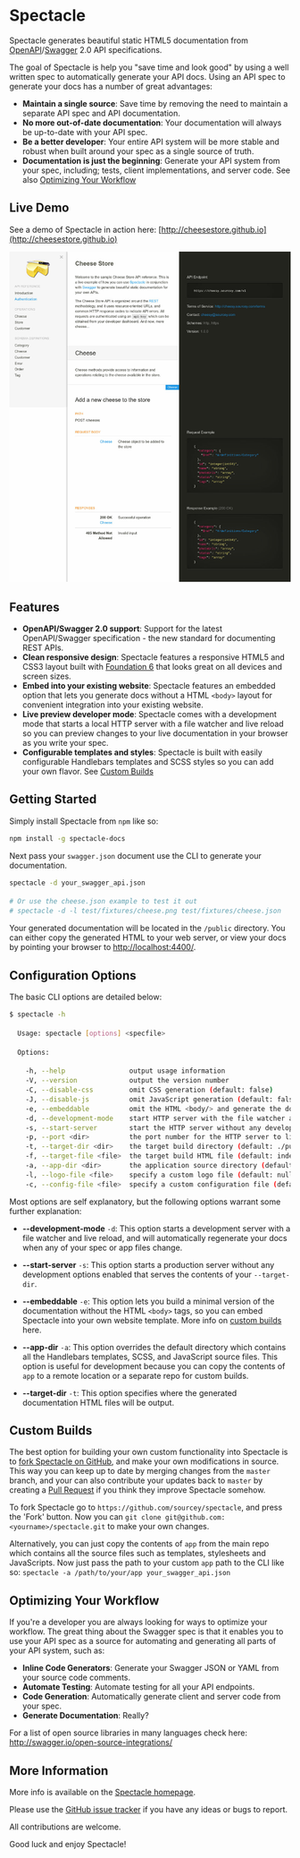 # Spectacle

Spectacle generates beautiful static HTML5 documentation from [OpenAPI](https://openapis.org)/[Swagger](http://swagger.io) 2.0 API specifications.

The goal of Spectacle is help you "save time and look good" by using a well written spec to automatically generate your API docs. Using an API spec to generate your docs has a number of great advantages:

* **Maintain a single source**: Save time by removing the need to maintain a separate API spec and API documentation.
* **No more out-of-date documentation**: Your documentation will always be up-to-date with your API spec.
* **Be a better developer**: Your entire API system will be more stable and robust when built around your spec as a single source of truth.
* **Documentation is just the beginning**: Generate your API system from your spec, including; tests, client implementations, and server code. See also [Optimizing Your Workflow](#optimizing-your-workflow)

## Live Demo

See a demo of Spectacle in action here: [http://cheesestore.github.io](http://cheesestore.github.io)

![Demo Screenshot](screenshot.jpg)

## Features

* **OpenAPI/Swagger 2.0 support**: Support for the latest OpenAPI/Swagger specification - the new standard for documenting REST APIs.
* **Clean responsive design**: Spectacle features a responsive HTML5 and CSS3 layout built with [Foundation 6](http://foundation.zurb.com/sites.html) that looks great on all devices and screen sizes.
* **Embed into your existing website**: Spectacle features an embedded option that lets you generate docs without a HTML `<body>` layout for convenient integration into your existing website.
* **Live preview developer mode**: Spectacle comes with a development mode that starts a local HTTP server with a file watcher and live reload so you can preview changes to your live documentation in your browser as you write your spec.
* **Configurable templates and styles**: Spectacle is built with easily configurable Handlebars templates and SCSS styles so you can add your own flavor. See [Custom Builds](#custom-builds)

## Getting Started

Simply install Spectacle from `npm` like so:

```bash
npm install -g spectacle-docs
```

Next pass your `swagger.json` document use the CLI to generate your documentation.

```bash
spectacle -d your_swagger_api.json

# Or use the cheese.json example to test it out
# spectacle -d -l test/fixtures/cheese.png test/fixtures/cheese.json
```

Your generated documentation will be located in the `/public` directory. You can either copy the generated HTML to your web server, or view your docs by pointing your browser to [http://localhost:4400/](http://localhost:4400/).

## Configuration Options

The basic CLI options are detailed below:

```bash
$ spectacle -h

  Usage: spectacle [options] <specfile>

  Options:

    -h, --help                output usage information
    -V, --version             output the version number
    -C, --disable-css         omit CSS generation (default: false)
    -J, --disable-js          omit JavaScript generation (default: false)
    -e, --embeddable          omit the HTML <body/> and generate the documentation content only (default: false)
    -d, --development-mode    start HTTP server with the file watcher and live reload (default: false)
    -s, --start-server        start the HTTP server without any development features
    -p, --port <dir>          the port number for the HTTP server to listen on (default: 4400)
    -t, --target-dir <dir>    the target build directory (default: ./public)
    -f, --target-file <file>  the target build HTML file (default: index.html)
    -a, --app-dir <dir>       the application source directory (default: ./app)
    -l, --logo-file <file>    specify a custom logo file (default: null)
    -c, --config-file <file>  specify a custom configuration file (default: ./app/lib/config.js)
```

Most options are self explanatory, but the following options warrant some further explanation:

* **--development-mode** `-d`: This option starts a development server with a file watcher and live reload, and will automatically regenerate your docs when any of your spec or app files change.

* **--start-server** `-s`: This option starts a production server without any development options enabled that serves the contents of your `--target-dir`.

* **--embeddable** `-e`: This option lets you build a minimal version of the documentation without the HTML `<body>` tags, so you can embed Spectacle into your own website template. More info on [custom builds](#custom-builds) here.

* **--app-dir** `-a`: This option overrides the default directory which contains all the Handlebars templates, SCSS, and JavaScript source files. This option is useful for development because you can copy the contents of `app` to a remote location or a separate repo for custom builds.

* **--target-dir** `-t`: This option specifies where the generated documentation HTML files will be output.

## Custom Builds

The best option for building your own custom functionality into Spectacle is to [fork Spectacle on GitHub](https://help.github.com/articles/fork-a-repo/), and make your own modifications in source. This way you can keep up to date by merging changes from the `master` branch, and your can also contribute your updates back to `master` by creating a [Pull Request](https://help.github.com/articles/creating-a-pull-request/) if you think they improve Spectacle somehow.

To fork Spectacle go to `https://github.com/sourcey/spectacle`, and press the 'Fork' button. Now you can `git clone git@github.com:<yourname>/spectacle.git` to make your own changes.

Alternatively, you can just copy the contents of `app` from the main repo which contains all the source files such as templates, stylesheets and JavaScripts. Now just pass the path to your custom `app` path to the CLI like so: `spectacle -a /path/to/your/app your_swagger_api.json`

## Optimizing Your Workflow

If you're a developer you are always looking for ways to optimize your workflow. The great thing about the Swagger spec is that it enables you to use your API spec as a source for automating and generating all parts of your API system, such as:

* **Inline Code Generators**: Generate your Swagger JSON or YAML from your source code comments.
* **Automate Testing**: Automate testing for all your API endpoints.
* **Code Generation**: Automatically generate client and server code from your spec.
* **Generate Documentation**: Really?

For a list of open source libraries in many languages check here: http://swagger.io/open-source-integrations/

## More Information

More info is available on the [Spectacle homepage](http://sourcey.com/spectacle).

Please use the [GitHub issue tracker](https://github.com/sourcey/spectacle/issues) if you have any ideas or bugs to report.

All contributions are welcome.

Good luck and enjoy Spectacle!
